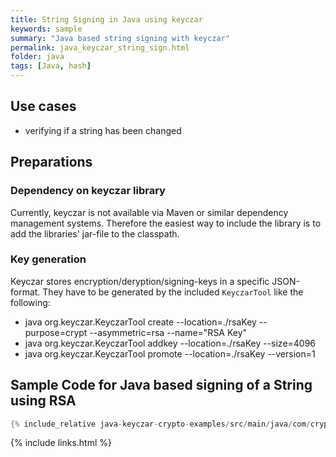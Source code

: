 ```yaml
---
title: String Signing in Java using keyczar
keywords: sample
summary: "Java based string signing with keyczar"
permalink: java_keyczar_string_sign.html
folder: java
tags: [Java, hash]
---
```


## Use cases

- verifying if a string has been changed

## Preparations

### Dependency on keyczar library

Currently, keyczar is not available via Maven or similar dependency management systems. Therefore the easiest way to include the library is to add the libraries' jar-file to the classpath.

### Key generation

Keyczar stores encryption/deryption/signing-keys in a specific JSON-format. 
They have to be generated by the included `KeyczarTool` like the following:

- java org.keyczar.KeyczarTool create --location=./rsaKey --purpose=crypt --asymmetric=rsa --name="RSA Key"
- java org.keyczar.KeyczarTool addkey --location=./rsaKey --size=4096
- java org.keyczar.KeyczarTool promote --location=./rsaKey --version=1

## Sample Code for Java based signing of a String using RSA

```java
{% include_relative java-keyczar-crypto-examples/src/main/java/com/cryptoexamples/java/keyczar/ExampleSignatureInOneMethod.java %}
```



{% include links.html %}
